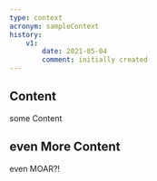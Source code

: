 ```yaml
---
type: context
acronym: sampleContext
history:
    v1:
        date: 2021-05-04
        comment: initially created
---
```

## Content
some Content
## even More Content
even MOAR?!